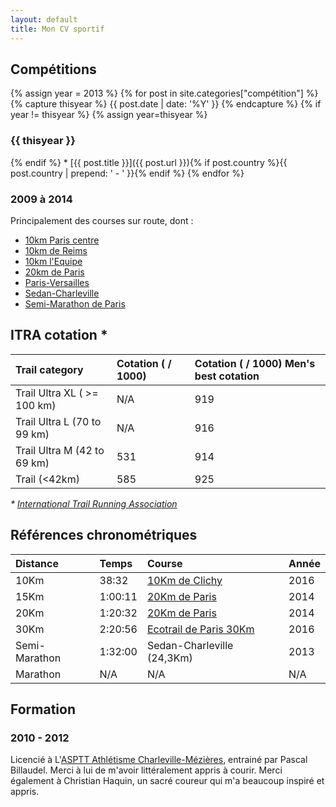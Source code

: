 ```yaml
---
layout: default
title: Mon CV sportif
---
```


## Compétitions

{% assign year = 2013 %}
{% for post in site.categories["compétition"] %}
  {% capture thisyear %}
    {{ post.date | date: '%Y' }}
  {% endcapture %}
  {% if year != thisyear %}
  {% assign year=thisyear %}
<h3>{{ thisyear }}</h3>
  {% endif %}
* [{{ post.title }}]({{ post.url }}){% if post.country %}{{ post.country | prepend: ' - ' }}{% endif %}
{% endfor %}

### 2009 à 2014

Principalement des courses sur route, dont :

* [10km Paris centre](http://www.10kmpariscentre.com/)
* [10km de Reims](http://www.runinreims.com/fr)
* [10km l'Equipe](http://www.10km.lequipe.fr/)
* [20km de Paris](http://www.20kmparis.com)
* [Paris-Versailles](http://www.parisversailles.com)
* [Sedan-Charleville](#)
* [Semi-Marathon de Paris](http://www.semideparis.com)

## ITRA cotation *

Trail category              | **Cotation ( / 1000)** | **Cotation ( / 1000) Men's best cotation**
:---------------------------|:-----------------------|:------------------------------------------
Trail Ultra XL ( >= 100 km)	|	N/A                    | 919
Trail Ultra L (70 to 99 km)	|	N/A                    | 916
Trail Ultra M (42 to 69 km)	| 531	                   | 914
Trail (<42km)	              | 585	                   | 925

_* [International Trail Running Association][ITRA]_

## Références chronométriques

**Distance**  | **Temps**   | **Course**                    | **Année**
:-------------|:------------|:------------------------------|:--------------
10Km          | 38:32       | [10Km de Clichy][10k]         | 2016
15Km          | 1:00:11     | [20Km de Paris][15k]          | 2014
20Km          | 1:20:32     | [20Km de Paris][20k]          | 2014
30Km          | 2:20:56     | [Ecotrail de Paris 30Km][30k] | 2016
Semi-Marathon | 1:32:00     | Sedan-Charleville (24,3Km)    | 2013
Marathon      | N/A         | N/A                           | N/A

## Formation

### 2010 - 2012

Licencié à L'[ASPTT Athlétisme Charleville-Mézières][ASPTT], entrainé par
Pascal Billaudel. Merci à lui de m'avoir littéralement appris à courir.
Merci également à Christian Haquin, un sacré coureur qui m'a beaucoup inspiré et
appris.

[10k]: https://www.strava.com/activities/515612740
[15k]: https://www.strava.com/activities/213348008
[20k]: https://www.strava.com/activities/213348008
[30k]: https://www.strava.com/activities/520826081
[ASPTT]: http://asptt08.athle.com/
[ITRA]: http://www.i-tra.org/community/benjamin.dos%20santos/557280/
